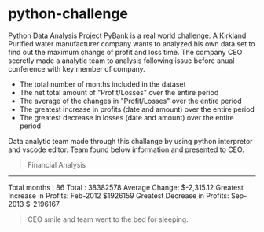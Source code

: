 # python-challenge
Python Data Analysis Project PyBank is a real world 
challenge. A Kirkland Purified water manufacturer company wants to analyzed his own data set to find out the maximum change of profit and loss time. The company CEO secretly made a analytic team to analysis following issue before anual conference with key member of company. 

* The total number of months included in the dataset
* The net total amount of "Profit/Losses" over the entire period
* The average of the changes in "Profit/Losses" over the entire period
* The greatest increase in profits (date and amount) over the entire period
* The greatest decrease in losses (date and amount) over the entire period

Data analytic team made through this challange by using python interpretor and vscode editor. Team found below information and presented to CEO.
>Financial Analysis
------------------------------
Total months : 86
Total : 38382578
Average  Change: $-2,315.12
Greatest Increase in Profits: Feb-2012 $1926159
Greatest Decrease in Profits: Sep-2013 $-2196167
>CEO smile and team went to the bed for sleeping.
